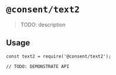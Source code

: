 # `@consent/text2`

> TODO: description

## Usage

```
const text2 = require('@consent/text2');

// TODO: DEMONSTRATE API
```
